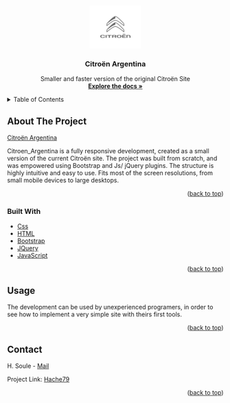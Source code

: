 <!-- PROJECT LOGO -->
<br />
<div align="center">
  <a>
    <img src="https://github.com/Hache1979/citroenargentina/blob/main/Multimedia/CITROEN_Bloc_Marque_2016_RGB.jpg" alt="Logo" width="auto" height="100">
  </a>

  <h3 align="center">Citroën Argentina</h3>

  <p align="center">
    Smaller and faster version of the original Citroën Site
    <br />
    <a href="https://github.com/Hache1979/citroenargentina"><strong>Explore the docs »</strong></a>
    <br />
  </p>
</div>



<!-- TABLE OF CONTENTS -->
<details>
  <summary>Table of Contents</summary>
  <ol>
    <li>
      <a href="#about-the-project">About The Project</a>
      <ul>
        <li><a href="#built-with">Built With</a></li>
      </ul>
    </li>
    <li>
      <a href="#getting-started">Getting Started</a>
    </li>
    <li><a href="#usage">Usage</a></li>
    <li><a href="#contact">Contact</a></li>
  </ol>
</details>



<!-- ABOUT THE PROJECT -->
## About The Project

[Citroën Argentina](https://hache1979.github.io/citroenargentina/)

Citroen_Argentina is a fully responsive development, created as a small version of the current Citroën site. The project was built from scratch, and was empowered using Bootstrap and Js/ jQuery plugins. The structure is highly intuitive and easy to use. Fits most of the screen resolutions, from small mobile devices to large desktops.

<p align="right">(<a href="#top">back to top</a>)</p>



### Built With

* [Css](https://devdocs.io/css/)
* [HTML](https://devdocs.io/html/)
* [Bootstrap](https://getbootstrap.com)
* [JQuery](https://jquery.com)
* [JavaScript](https://devdocs.io/javascript/)

<p align="right">(<a href="#top">back to top</a>)</p>

## Usage

The development can be used by unexperienced programers, in order to see how to implement a very simple site with theirs first tools.

<p align="right">(<a href="#top">back to top</a>)</p>

<!-- CONTACT -->
## Contact

H. Soule - [Mail](hsoule79@gmail.com)

Project Link: [Hache79](https://github.com/Hache1979/citroenargentina)

<p align="right">(<a href="#top">back to top</a>)</p>

